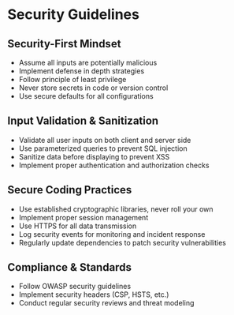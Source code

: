 # Security Guidelines

## Security-First Mindset
- Assume all inputs are potentially malicious
- Implement defense in depth strategies
- Follow principle of least privilege
- Never store secrets in code or version control
- Use secure defaults for all configurations

## Input Validation & Sanitization
- Validate all user inputs on both client and server side
- Use parameterized queries to prevent SQL injection
- Sanitize data before displaying to prevent XSS
- Implement proper authentication and authorization checks

## Secure Coding Practices
- Use established cryptographic libraries, never roll your own
- Implement proper session management
- Use HTTPS for all data transmission
- Log security events for monitoring and incident response
- Regularly update dependencies to patch security vulnerabilities

## Compliance & Standards
- Follow OWASP security guidelines
- Implement security headers (CSP, HSTS, etc.)
- Conduct regular security reviews and threat modeling